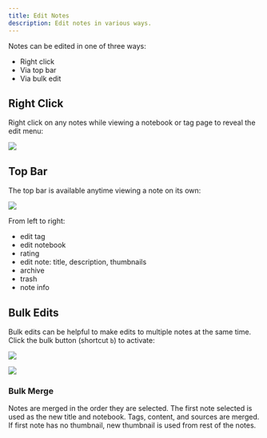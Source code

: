```yaml
---
title: Edit Notes
description: Edit notes in various ways.
---
```


Notes can be edited in one of three ways: 
- Right click
- Via top bar
- Via bulk edit


## Right Click

Right click on any notes while viewing a notebook or tag page to reveal the edit menu:

![](/images/edit-note.png)

## Top Bar

The top bar is available anytime viewing a note on its own:

![](/images/note-bar.png)

From left to right:
- edit tag
- edit notebook
- rating
- edit note: title, description, thumbnails
- archive
- trash
- note info

## Bulk Edits 

Bulk edits can be helpful to make edits to multiple notes at the same time. Click the bulk button (shortcut `b`) to activate:

![](/images/bulk-button.png)

![](/images/bulk.png)

### Bulk Merge

Notes are merged in the order they are selected. The first note selected is used as the new title and notebook. Tags, content, and sources are merged. If first note has no thumbnail, new thumbnail is used from rest of the notes.